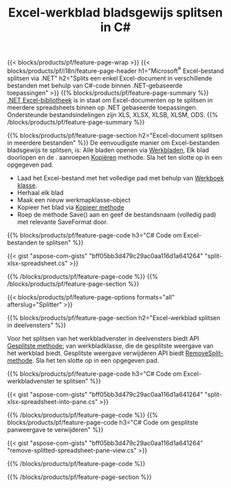 ﻿---
title: Excel-werkblad bladsgewijs splitsen in C#
url: /nl/net/splitter/
description: C# broncodes waarin wordt uitgelegd hoe u Microsoft Excel-bestanden kunt splitsen in meerdere bestanden in Visual C#.NET-toepassingen
---
{{< blocks/products/pf/feature-page-wrap >}}
{{< blocks/products/pf/i18n/feature-page-header h1="Microsoft<sup>&reg;</sup> Excel-bestand splitsen via .NET" h2="Splits een enkel Excel-document in verschillende bestanden met behulp van C#-code binnen .NET-gebaseerde toepassingen" >}}
{{% blocks/products/pf/feature-page-summary %}}
[.NET Excel-bibliotheek](/cells/net/) is in staat om Excel-documenten op te splitsen in meerdere spreadsheets binnen op .NET gebaseerde toepassingen. Ondersteunde bestandsindelingen zijn XLS, XLSX, XLSB, XLSM, ODS.
{{% /blocks/products/pf/feature-page-summary %}}

{{% blocks/products/pf/feature-page-section h2="Excel-document splitsen in meerdere bestanden" %}}
De eenvoudigste manier om Excel-bestanden bladsgewijs te splitsen, is: Alle bladen openen via [Werkbladen](https://apireference.aspose.com/cells/net/aspose.cells/workbook/properties/worksheets), Elk blad doorlopen en de . aanroepen [Kopiëren](https://apireference.aspose.com/cells/net/aspose.cells/worksheet/methods/copy) methode. Sla het ten slotte op in een opgegeven pad. 

+ Laad het Excel-bestand met het volledige pad met behulp van [Werkboek klasse](https://apireference.aspose.com/cells/net/aspose.cells/workbook).
+ Herhaal elk blad
+ Maak een nieuw werkmapklasse-object
+ Kopieer het blad via [Kopieer methode](https://apireference.aspose.com/cells/net/aspose.cells/worksheet/methods/copy)
+ Roep de methode Save() aan en geef de bestandsnaam (volledig pad) met relevante SaveFormat door.

{{% blocks/products/pf/feature-page-code h3="C# Code om Excel-bestanden te splitsen" %}}

{{< gist "aspose-com-gists" "bff05bb3d479c29ac0aa116d1a641264" "split-xlsx-spreadsheet.cs" >}}

{{% /blocks/products/pf/feature-page-code %}}
{{% /blocks/products/pf/feature-page-section %}}

{{< blocks/products/pf/feature-page-options formats="all" afterslug="Splitter" >}}

{{% blocks/products/pf/feature-page-section h2="Excel-werkblad splitsen in deelvensters" %}}

Voor het splitsen van het werkbladvenster in deelvensters biedt API [Gesplitste methode:](https://apireference.aspose.com/cells/net/aspose.cells/worksheet/methods/split) van werkbladklasse, die de gesplitste weergave van het werkblad biedt. Gesplitste weergave verwijderen API biedt [RemoveSplit-methode](https://apireference.aspose.com/cells/net/aspose.cells/worksheet/methods/removesplit). Sla het ten slotte op in een opgegeven pad. 

{{% blocks/products/pf/feature-page-code h3="C# Code om Excel-werkbladvenster te splitsen" %}}

{{< gist "aspose-com-gists" "bff05bb3d479c29ac0aa116d1a641264" "split-xlsx-spreadsheet-into-pane.cs" >}}

{{% /blocks/products/pf/feature-page-code %}}
{{% blocks/products/pf/feature-page-code h3="C# Code om gesplitste panweergave te verwijderen" %}}

{{< gist "aspose-com-gists" "bff05bb3d479c29ac0aa116d1a641264" "remove-splitted-spreadsheet-pane-view.cs" >}}

{{% /blocks/products/pf/feature-page-code %}}

{{% /blocks/products/pf/feature-page-section %}}
